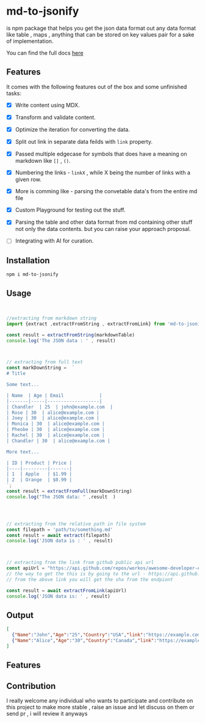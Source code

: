 # md-to-jsonify 
 
is npm package that helps you get the json data format out any data format like table , maps , anything that can be stored on key values pair for a sake of implementation.


You can find the full docs [here](https://md-jsonify.vercel.app)
## Features 

It comes with the following features out of the box and some unfinished tasks:


- [x]  Write content using MDX.
- [x]  Transform and validate content.
- [x]  Optimize the iteration for converting the data.
- [x]  Split out link in separate data feilds with ```link``` property.
- [x]  Passed multiple edgecase for symbols that does have a meaning on markdown like ```[]``` , ```()```.
- [x]  Numbering the links - ```linkX``` , while X being the number of links with a given row.
- [x]  More is comming like - parsing the convetable data's from the entire md file 
- [x]  Custom Playground for testing out the stuff.

- [x]  Parsing the table and other data format from md containing other stuff not only the data contents. but you can raise your approach proposal.
- [ ]  Integrating with AI for curation.


## Installation

```bash 
npm i md-to-jsonify
```



## Usage 

```jsx 


//extracting from markdown string
import {extract ,extractFromString , extractFromLink} from 'md-to-jsonify'

const result = extractFromString(markdownTable)
console.log('The JSON data : ' , result)



// extracting from full text 
const markDownString =  `
# Title

Some text...

| Name  | Age | Email             |
|-------|-----|-------------------|
| Chandler  | 25  | john@example.com  |
| Rose | 30  | alice@example.com |
| Joey | 30  | alice@example.com |
| Monica | 30  | alice@example.com |
| Pheobe | 30  | alice@example.com |
| Rachel | 30  | alice@example.com |
| Chandler | 30  | alice@example.com |

More text...

| ID | Product | Price |
|----|---------|-------|
| 1  | Apple   | $1.99 |
| 2  | Orange  | $0.99 |
`;
const result = extractFromFull(markDownString)
console.log("The JSON data: " ,result  ) 




// extracting from the relative path in file system
const filepath = 'path/to/something.md'
const result = await extract(filepath)
console.log('JSON data is : ' , result)



// extracting from the link from github public api url 
const apiUrl = "https://api.github.com/repos/workos/awesome-developer-experience/git/blobs/{sha}"
// the way to get the this is by going to the url - https://api.github.com/repos/workos/awesome-developer-experience/git/trees/master
// from the above link you will get the sha from the endpiont 

const result = await extractFromLink(apiUrl)
console.log('JSON data is: ' , result)
```
## Output

```json
[
  {"Name":"John","Age":"25","Country":"USA","link":"https://example.com/john","Website":"JohPn's Website"},
  {"Name":"Alice","Age":"30","Country":"Canada","link":"https://example.com/alice","Website":"Alice's Website"}
]
```


## Features 



## Contribution 

I really welcome any individual who wants to participate and contribute on this project to make more stable , raise an issue and let discuss on them or send pr , i will review it anyways


